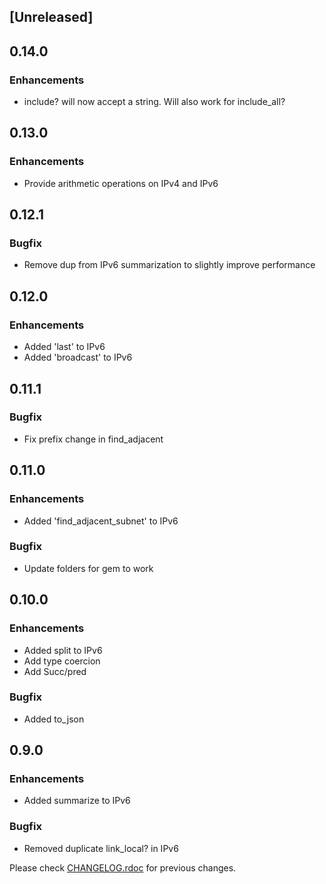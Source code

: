 ## [Unreleased]

## 0.14.0

### Enhancements
* include? will now accept a string. Will also work for include_all?

## 0.13.0

### Enhancements
* Provide arithmetic operations on IPv4 and IPv6

## 0.12.1

### Bugfix
* Remove dup from IPv6 summarization to slightly improve performance

## 0.12.0

### Enhancements
* Added 'last' to IPv6
* Added 'broadcast' to IPv6

## 0.11.1

### Bugfix
* Fix prefix change in find\_adjacent

## 0.11.0

### Enhancements
* Added 'find\_adjacent_subnet' to IPv6

### Bugfix
* Update folders for gem to work

## 0.10.0

### Enhancements
* Added split to IPv6
* Add type coercion
* Add Succ/pred

### Bugfix
* Added to_json

## 0.9.0

### Enhancements
* Added summarize to IPv6

### Bugfix
* Removed duplicate link_local? in IPv6

Please check [CHANGELOG.rdoc](https://github.com/ipaddress2-gem/ipaddress_2/blob/master/CHANGELOG.rdoc) for previous changes.


